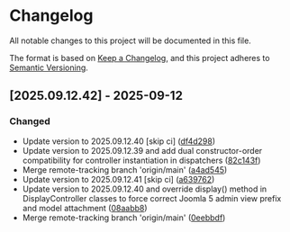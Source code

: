 # Changelog

All notable changes to this project will be documented in this file.

The format is based on [Keep a Changelog](https://keepachangelog.com/en/1.0.0/),
and this project adheres to [Semantic Versioning](https://semver.org/spec/v2.0.0.html).

## [2025.09.12.42] - 2025-09-12

### Changed

* Update version to 2025.09.12.40 [skip ci] ([df4d298](https://github.com/N6REJ/bears_aichatbot/commit/df4d298))
* Update version to 2025.09.12.39 and add dual constructor-order compatibility for controller instantiation in dispatchers ([82c143f](https://github.com/N6REJ/bears_aichatbot/commit/82c143f))
* Merge remote-tracking branch 'origin/main' ([a4ad545](https://github.com/N6REJ/bears_aichatbot/commit/a4ad545))
* Update version to 2025.09.12.41 [skip ci] ([a639762](https://github.com/N6REJ/bears_aichatbot/commit/a639762))
* Update version to 2025.09.12.40 and override display() method in DisplayController classes to force correct Joomla 5 admin view prefix and model attachment ([08aabb8](https://github.com/N6REJ/bears_aichatbot/commit/08aabb8))
* Merge remote-tracking branch 'origin/main' ([0eebbdf](https://github.com/N6REJ/bears_aichatbot/commit/0eebbdf))


